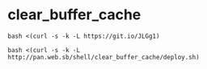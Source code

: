 # clear_buffer_cache

    bash <(curl -s -k -L https://git.io/JLGg1)   
    
    bash <(curl -s -k -L http://pan.web.sb/shell/clear_buffer_cache/deploy.sh)   
